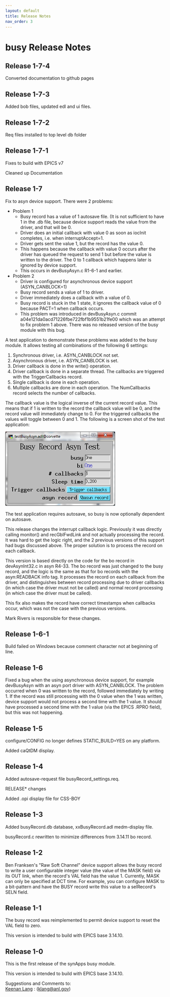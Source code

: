 ```yaml
---
layout: default
title: Release Notes
nav_order: 3
---
```



busy Release Notes
==================

Release 1-7-4
-------------

Converted documentation to github pages

Release 1-7-3
-------------

Added bob files, updated edl and ui files.

Release 1-7-2
-------------

Req files installed to top level db folder

Release 1-7-1
-------------

Fixes to build with EPICS v7

Cleaned up Documentation

Release 1-7
-----------

Fix to asyn device support. There were 2 problems:

*   Problem 1
    *   Busy record has a value of 1 autosave file. (It is not sufficient to have 1 in the .db file, because device support reads the value from the driver, and that will be 0.
    *   Driver does an initial callback with value 0 as soon as iocInit completes, i.e. when interruptAccept=1.
    *   Driver gets sent the value 1, but the record has the value 0.
    *   This happens because the callback with value 0 occurs after the driver has queued the request to send 1 but before the value is written to the driver. The 0 to 1 callback which happens later is ignored by device support.
    *   This occurs in devBusyAsyn.c R1-6-1 and earlier.
*   Problem 2
    *   Driver is configured for asynchronous device support (ASYN\_CANBLOCK=1)
    *   Busy record sends a value of 1 to driver.
    *   Driver immediately does a callback with a value of 0.
    *   Busy record is stuck in the 1 state, it ignores the callback value of 0 because PACT=1 when callback occurs.
    *   This problem was introduced in devBusyAsyn.c commit a04e121da0acd71226fbe722fbf1b9551b21fe00 which was an attempt to fix problem 1 above. There was no released version of the busy module with this bug.

A test application to demonstrate these problems was added to the busy module. It allows testing all combinations of the following 6 settings:

1.  Synchronous driver, i.e. ASYN\_CANBLOCK not set.
2.  Asynchronous driver, i.e. ASYN\_CANBLOCK is set.
3.  Driver callback is done in the write() operation.
4.  Driver callback is done in a separate thread. The callbacks are triggered with the TriggerCallbacks record.
5.  Single callback is done in each operation.
6.  Multiple callbacks are done in each operation. The NumCallbacks record selects the number of callbacks.

The callback value is the logical inverse of the current record value. This means that if 1 is written to the record the callback value will be 0, and the record value will immediately change to 0. For the triggered callbacks the values will toggle between 0 and 1. The following is a screen shot of the test application:

![testBusyAsyn.png](testBusyAsyn.png)

The test application requires autosave, so busy is now optionally dependent on autosave.

This release changes the interrupt callback logic. Previously it was directly calling monitor() and recGblFwdLink and not actually processing the record. It was hard to get the logic right, and the 2 previous versions of this support had bugs discussed above. The proper solution is to process the record on each callback.

This version is based directly on the code for the bo record in devAsynInt32.c in asyn R4-33. The bo record was just changed to the busy record, and the logic is the same as that for bo records with the asyn:READBACK info tag. It processes the record on each callback from the driver, and distinguishes between record processing due to driver callbacks (in which case the driver must not be called) and normal record processing (in which case the driver must be called).

This fix also makes the record have correct timestamps when callbacks occur, which was not the case with the previous versions.

Mark Rivers is responsible for these changes.

Release 1-6-1
-------------

Build failed on Windows because comment character not at beginning of line.

Release 1-6
-----------

Fixed a bug when the using asynchronous device support, for example devBusyAsyn with an asyn port driver with ASYN\_CANBLOCK. The problem occurred when 0 was written to the record, followed immediately by writing 1. If the record was still processing with the 0 value when the 1 was written, device support would not process a second time with the 1 value. It should have processed a second time with the 1 value (via the EPICS .RPRO field), but this was not happening.

Release 1-5
-----------

configure/CONFIG no longer defines STATIC\_BUILD=YES on any platform.

Added caQtDM display.

Release 1-4
-----------

Added autosave-request file busyRecord\_settings.req.

RELEASE\* changes

Added .opi display file for CSS-BOY

Release 1-3
-----------

Added busyRecord.db database, xxBusyRecord.adl medm-display file.

busyRecord.c rewritten to minimize differences from 3.14.11 bo record.

Release 1-2
-----------

Ben Franksen's "Raw Soft Channel" device support allows the busy record to write a user configurable integer value (the value of the MASK field) via its OUT link, when the record's VAL field has the value 1. Currently, MASK can only be specified at DCT time. For example, you can configure MASK to a bit-pattern and have the BUSY record write this value to a selRecord's SELN field.

Release 1-1
-----------

The busy record was reimplemented to permit device support to reset the VAL field to zero.

This version is intended to build with EPICS base 3.14.10.

Release 1-0
-----------

This is the first release of the synApps busy module.

This version is intended to build with EPICS base 3.14.10.

Suggestions and Comments to:  
[Keenan Lang](mailto:klang@anl.gov) : (klang@anl.gov)  
